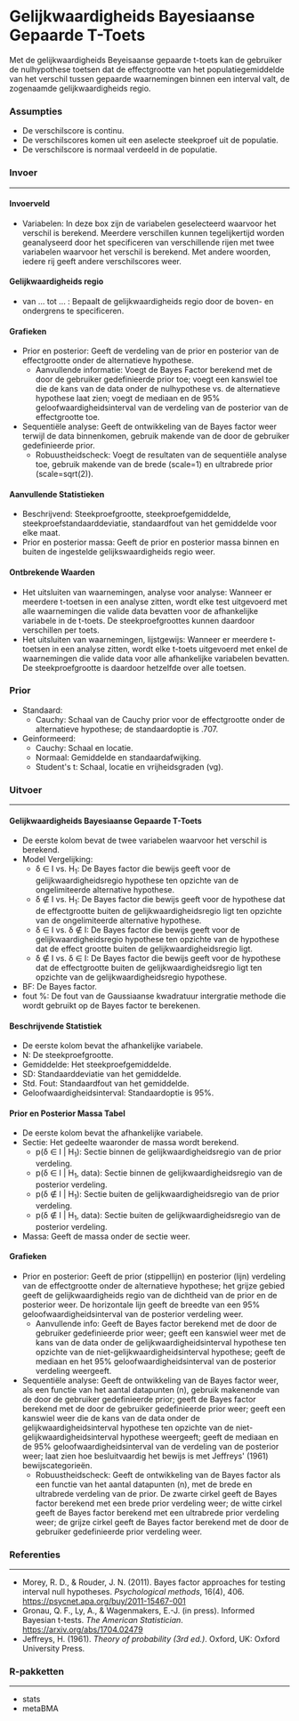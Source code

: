 Gelijkwaardigheids Bayesiaanse Gepaarde T-Toets
===

Met de gelijkwaardigheids Beyeisaanse gepaarde t-toets kan de gebruiker de nulhypothese toetsen dat de effectgrootte van het populatiegemiddelde van het verschil tussen gepaarde waarnemingen binnen een interval valt, de zogenaamde gelijkwaardigheids regio.

### Assumpties
- De verschilscore is continu.
- De verschilscores komen uit een aselecte steekproef uit de populatie.
- De verschilscore is normaal verdeeld in de populatie.

### Invoer
---

#### Invoerveld
- Variabelen: In deze box zijn de variabelen geselecteerd waarvoor het verschil is berekend. Meerdere verschillen kunnen tegelijkertijd worden geanalyseerd door het specificeren van verschillende rijen met twee variabelen waarvoor het verschil is berekend. Met andere woorden, iedere rij geeft andere verschilscores weer.

#### Gelijkwaardigheids regio
- van ... tot ... : Bepaalt de gelijkwaardigheids regio door de boven- en ondergrens te specificeren.

#### Grafieken
- Prior en posterior: Geeft de verdeling van de prior en posterior van de effectgrootte onder de alternatieve hypothese.
  - Aanvullende informatie: Voegt de Bayes Factor berekend met de door de gebruiker gedefinieerde prior toe; voegt een kanswiel toe die de kans van de data onder de nulhypothese vs. de alternatieve hypothese laat zien; voegt de mediaan en de 95% geloofwaardigheidsinterval van de verdeling van de posterior van de effectgrootte toe.
- Sequentiële analyse: Geeft de ontwikkeling van de Bayes factor weer terwijl de data binnenkomen, gebruik makende van de door de gebruiker gedefinieerde prior.
  - Robuustheidscheck: Voegt de resultaten van de sequentiële analyse toe, gebruik makende van de brede (scale=1) en ultrabrede prior (scale=sqrt(2)).

#### Aanvullende Statistieken
  - Beschrijvend: Steekproefgrootte, steekproefgemiddelde, steekproefstandaarddeviatie, standaardfout van het gemiddelde voor elke maat.
  - Prior en posterior massa: Geeft de prior en posterior massa binnen en buiten de ingestelde gelijkswaardigheids regio weer.

#### Ontbrekende Waarden
- Het uitsluiten van waarnemingen, analyse voor analyse: Wanneer er meerdere t-toetsen in een analyse zitten, wordt elke test uitgevoerd met alle waarnemingen die valide data bevatten voor de afhankelijke variabele in de t-toets. De steekproefgroottes kunnen daardoor verschillen per toets.
- Het uitsluiten van waarnemingen, lijstgewijs: Wanneer er meerdere t-toetsen in een analyse zitten, wordt elke t-toets uitgevoerd met enkel de waarnemingen die valide data voor alle afhankelijke variabelen bevatten. De steekproefgrootte is daardoor hetzelfde over alle toetsen.

### Prior
- Standaard:
  - Cauchy: Schaal van de Cauchy prior voor de effectgrootte onder de alternatieve hypothese; de standaardoptie is .707.
- Geinformeerd:
  - Cauchy: Schaal en locatie.
  - Normaal: Gemiddelde en standaardafwijking.
  - Student's t: Schaal, locatie en vrijheidsgraden (vg).

### Uitvoer
---
#### Gelijkwaardigheids Bayesiaanse Gepaarde T-Toets
- De eerste kolom bevat de twee variabelen waarvoor het verschil is berekend.
- Model Vergelijking:
  - &delta; &in; I vs. H<sub>1</sub>: De Bayes factor die bewijs geeft voor de gelijkwaardigheidsregio hypothese ten opzichte van de ongelimiteerde alternative hypothese.
  - &delta; &notin; I vs. H<sub>1</sub>: De Bayes factor die bewijs geeft voor de hypothese dat de effectgrootte buiten de gelijkwaardigheidsregio ligt ten opzichte van de ongelimiteerde alternative hypothese.
  - &delta; &in; I vs. &delta; &notin; I: De Bayes factor die bewijs geeft voor de gelijkwaardigheidsregio hypothese ten opzichte van de hypothese dat de effect grootte buiten de gelijkwaardigheidsregio ligt.
  - &delta; &notin; I vs. &delta; &in; I: De Bayes factor die bewijs geeft voor de hypothese dat de effectgrootte buiten de gelijkwaardigheidsregio ligt ten opzichte van de gelijkwaardigheidsregio hypothese.
- BF: De Bayes factor.
- fout %: De fout van de Gaussiaanse kwadratuur intergratie methode die wordt gebruikt op de Bayes factor te berekenen.

#### Beschrijvende Statistiek
- De eerste kolom bevat the afhankelijke variabele.
- N: De steekproefgrootte.
- Gemiddelde: Het steekproefgemiddelde.
- SD: Standaarddeviatie van het gemiddelde.
- Std. Fout: Standaardfout van het gemiddelde.
- Geloofwaardigheidsinterval: Standaardoptie is 95%.

#### Prior en Posterior Massa Tabel
- De eerste kolom bevat the afhankelijke variabele.
- Sectie: Het gedeelte waaronder de massa wordt berekend.
  - p(&delta; &in; I | H<sub>1</sub>): Sectie binnen de gelijkwaardigheidsregio van de prior verdeling.
  - p(&delta; &in; I | H<sub>1</sub>, data): Sectie binnen de gelijkwaardigheidsregio van de posterior verdeling.
  - p(&delta; &notin; I | H<sub>1</sub>): Sectie buiten de gelijkwaardigheidsregio van de prior verdeling.
  - p(&delta; &notin; I | H<sub>1</sub>, data): Sectie buiten de gelijkwaardigheidsregio van de posterior verdeling.
- Massa: Geeft de massa onder de sectie weer.

#### Grafieken
- Prior en posterior: Geeft de prior (stippellijn) en posterior (lijn) verdeling van de effectgrootte onder de alternatieve hypothese; het grijze gebied geeft de gelijkwaardigheids regio van de dichtheid van de prior en de posterior weer. De horizontale lijn geeft de breedte van een 95% geloofwaardigheidsinterval van de posterior verdeling weer.
  - Aanvullende info: Geeft de Bayes factor berekend met de door de gebruiker gedefinieerde prior weer; geeft een kanswiel weer met de kans van de data onder de gelijkwaardigheidsinterval hypothese ten opzichte van de niet-gelijkwaardigheidsinterval hypothese; geeft de mediaan en het 95% geloofwaardigheidsinterval van de posterior verdeling weergeeft.
- Sequentiële analyse: Geeft de ontwikkeling van de Bayes factor weer, als een functie van het aantal datapunten (n), gebruik makenende van de door de gebruiker gedefinieerde prior; geeft de Bayes factor berekend met de door de gebruiker gedefinieerde prior weer; geeft een kanswiel weer die de kans van de data onder de gelijkwaardigheidsinterval hypothese ten opzichte van de niet-gelijkwaardigheidsinterval hypothese weergeeft; geeft de mediaan en de 95% geloofwaardigheidsinterval van de verdeling van de posterior weer; laat zien hoe besluitvaardig het bewijs is met Jeffreys' (1961) bewijscategorieën.
  - Robuustheidscheck: Geeft de ontwikkeling van de Bayes factor als een functie van het aantal datapunten (n), met de brede en ultrabrede verdeling van de prior. De zwarte cirkel geeft de Bayes factor berekend met een brede prior verdeling weer; de witte cirkel geeft de Bayes factor berekend met een ultrabrede prior verdeling weer; de grijze cirkel geeft de Bayes factor berekend met de door de gebruiker gedefinieerde prior verdeling weer.

### Referenties
---
- Morey, R. D., & Rouder, J. N. (2011). Bayes factor approaches for testing interval null hypotheses. *Psychological methods*, 16(4), 406. <a href="https://psycnet.apa.org/buy/2011-15467-001">https://psycnet.apa.org/buy/2011-15467-001</a>
- Gronau, Q. F., Ly, A., & Wagenmakers, E.-J. (in press). Informed Bayesian t-tests. *The American Statistician*. <a href="https://arxiv.org/abs/1704.02479">https://arxiv.org/abs/1704.02479</a>
- Jeffreys, H. (1961).  *Theory of probability (3rd ed.)*. Oxford, UK: Oxford University Press.

### R-pakketten
---
- stats
- metaBMA
